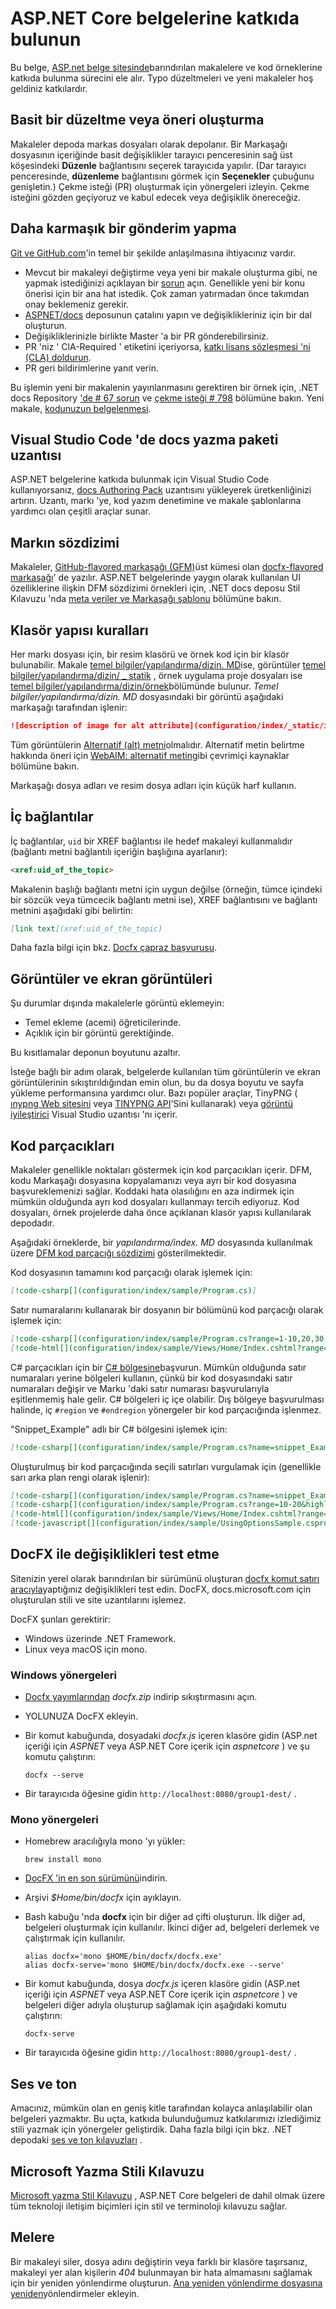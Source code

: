 # <a name="contribute-to-the-aspnet-core-documentation"></a>ASP.NET Core belgelerine katkıda bulunun

Bu belge, [ASP.net belge sitesinde](https://docs.microsoft.com/aspnet/)barındırılan makalelere ve kod örneklerine katkıda bulunma sürecini ele alır. Typo düzeltmeleri ve yeni makaleler hoş geldiniz katkılardır.

## <a name="how-to-make-a-simple-correction-or-suggestion"></a>Basit bir düzeltme veya öneri oluşturma

Makaleler depoda markas dosyaları olarak depolanır. Bir Markaşağı dosyasının içeriğinde basit değişiklikler tarayıcı penceresinin sağ üst köşesindeki **Düzenle** bağlantısını seçerek tarayıcıda yapılır. (Dar tarayıcı penceresinde, **düzenleme** bağlantısını görmek için **Seçenekler** çubuğunu genişletin.) Çekme isteği (PR) oluşturmak için yönergeleri izleyin. Çekme isteğini gözden geçiyoruz ve kabul edecek veya değişiklik önereceğiz.

## <a name="how-to-make-a-more-complex-submission"></a>Daha karmaşık bir gönderim yapma

[Git ve GitHub.com](https://guides.github.com/activities/hello-world/)'in temel bir şekilde anlaşılmasına ihtiyacınız vardır.

* Mevcut bir makaleyi değiştirme veya yeni bir makale oluşturma gibi, ne yapmak istediğinizi açıklayan bir [sorun](https://github.com/dotnet/AspNetCore.Docs/issues/new) açın. Genellikle yeni bir konu önerisi için bir ana hat istedik. Çok zaman yatırmadan önce takımdan onay beklemeniz gerekir.
* [ASPNET/docs](https://github.com/dotnet/AspNetCore.Docs/) deposunun çatalını yapın ve değişiklikleriniz için bir dal oluşturun.
* Değişikliklerinizle birlikte Master 'a bir PR gönderebilirsiniz.
* PR 'niz ' ClA-Required ' etiketini içeriyorsa, [katkı lisans sözleşmesi 'ni (CLA) doldurun](https://cla.dotnetfoundation.org/).
* PR geri bildirimlerine yanıt verin.

Bu işlemin yeni bir makalenin yayınlanmasını gerektiren bir örnek için, .NET docs Repository ['de &num; 67 sorun](https://github.com/dotnet/docs/issues/67) ve [çekme isteği &num; 798](https://github.com/dotnet/docs/pull/798) bölümüne bakın. Yeni makale, [kodunuzun belgelenmesi](https://docs.microsoft.com/dotnet/articles/csharp/codedoc).

## <a name="docs-authoring-pack-extension-in-visual-studio-code"></a>Visual Studio Code 'de docs yazma paketi uzantısı

ASP.NET belgelerine katkıda bulunmak için Visual Studio Code kullanıyorsanız, [docs Authoring Pack](https://marketplace.visualstudio.com/items?itemName=docsmsft.docs-authoring-pack) uzantısını yükleyerek üretkenliğinizi artırın. Uzantı, markı 'ye, kod yazım denetimine ve makale şablonlarına yardımcı olan çeşitli araçlar sunar.

## <a name="markdown-syntax"></a>Markın sözdizimi

Makaleler, [GitHub-flavored markaşağı (GFM)](https://guides.github.com/features/mastering-markdown/)üst kümesi olan [docfx-flavored markaşağı](https://dotnet.github.io/docfx/spec/docfx_flavored_markdown.html)' de yazılır. ASP.NET belgelerinde yaygın olarak kullanılan UI özelliklerine ilişkin DFM sözdizimi örnekleri için, .NET docs deposu Stil Kılavuzu 'nda [meta veriler ve Markaşağı şablonu](https://github.com/dotnet/docs/blob/master/styleguide/template.md) bölümüne bakın. 

## <a name="folder-structure-conventions"></a>Klasör yapısı kuralları

Her markı dosyası için, bir resim klasörü ve örnek kod için bir klasör bulunabilir. Makale [temel bilgiler/yapılandırma/dizin. MD](https://github.com/dotnet/AspNetCore.Docs/blob/master/aspnetcore/fundamentals/configuration/index.md)ise, görüntüler [temel bilgiler/yapılandırma/dizin/ \_ statik](https://github.com/dotnet/AspNetCore.Docs/tree/master/aspnetcore/fundamentals/configuration/index/_static) , örnek uygulama proje dosyaları ise [temel bilgiler/yapılandırma/dizin/örnek](https://github.com/dotnet/AspNetCore.Docs/tree/master/aspnetcore/fundamentals/configuration/index/sample)bölümünde bulunur. *Temel bilgiler/yapılandırma/dizin. MD* dosyasındaki bir görüntü aşağıdaki markaşağı tarafından işlenir:

```md
![description of image for alt attribute](configuration/index/_static/imagename.png)
```

Tüm görüntülerin [Alternatif (alt) metni](https://wikipedia.org/wiki/Alt_attribute)olmalıdır. Alternatif metin belirtme hakkında öneri için [WebAIM: alternatif metin](https://webaim.org/techniques/alttext/)gibi çevrimiçi kaynaklar bölümüne bakın.

Markaşağı dosya adları ve resim dosya adları için küçük harf kullanın.

## <a name="internal-links"></a>İç bağlantılar

İç bağlantılar, `uid` bir XREF bağlantısı ile hedef makaleyi kullanmalıdır (bağlantı metni bağlantılı içeriğin başlığına ayarlanır):

```md
<xref:uid_of_the_topic>
```

Makalenin başlığı bağlantı metni için uygun değilse (örneğin, tümce içindeki bir sözcük veya tümcecik bağlantı metni ise), XREF bağlantısını ve bağlantı metnini aşağıdaki gibi belirtin:

```md
[link text](xref:uid_of_the_topic)
```

Daha fazla bilgi için bkz. [Docfx çapraz başvurusu](https://dotnet.github.io/docfx/spec/docfx_flavored_markdown.html#cross-reference).

## <a name="images-and-screenshots"></a>Görüntüler ve ekran görüntüleri

Şu durumlar dışında makalelerle görüntü eklemeyin:

* Temel ekleme (acemi) öğreticilerinde.
* Açıklık için bir görüntü gerektiğinde.

Bu kısıtlamalar deponun boyutunu azaltır.

İsteğe bağlı bir adım olarak, belgelerde kullanılan tüm görüntülerin ve ekran görüntülerinin sıkıştırıldığından emin olun, bu da dosya boyutu ve sayfa yükleme performansına yardımcı olur. Bazı popüler araçlar, TinyPNG ( [ınypng Web sitesini](https://tinypng.com/) veya [TINYPNG API](https://tinypng.com/developers)'Sini kullanarak) veya [görüntü iyileştirici](https://marketplace.visualstudio.com/items?itemName=MadsKristensen.ImageOptimizer) Visual Studio uzantısı 'nı içerir. 

## <a name="code-snippets"></a>Kod parçacıkları

Makaleler genellikle noktaları göstermek için kod parçacıkları içerir. DFM, kodu Markaşağı dosyasına kopyalamanızı veya ayrı bir kod dosyasına başvureklemenizi sağlar. Koddaki hata olasılığını en aza indirmek için mümkün olduğunda ayrı kod dosyaları kullanmayı tercih ediyoruz. Kod dosyaları, örnek projelerde daha önce açıklanan klasör yapısı kullanılarak depodadır. 

Aşağıdaki örneklerde, bir *yapılandırma/index. MD* dosyasında kullanılmak üzere [DFM kod parçacığı sözdizimi](https://dotnet.github.io/docfx/spec/docfx_flavored_markdown.html#code-snippet) gösterilmektedir.

Kod dosyasının tamamını kod parçacığı olarak işlemek için:

```md
[!code-csharp[](configuration/index/sample/Program.cs)]
```

Satır numaralarını kullanarak bir dosyanın bir bölümünü kod parçacığı olarak işlemek için:

```md
[!code-csharp[](configuration/index/sample/Program.cs?range=1-10,20,30,40-50]
[!code-html[](configuration/index/sample/Views/Home/Index.cshtml?range=1-10,20,30,40-50]
```

C# parçacıkları için bir [C# bölgesine](https://docs.microsoft.com/dotnet/csharp/language-reference/preprocessor-directives/preprocessor-region)başvurun. Mümkün olduğunda satır numaraları yerine bölgeleri kullanın, çünkü bir kod dosyasındaki satır numaraları değişir ve Marku 'daki satır numarası başvurularıyla eşitlenmemiş hale gelir. C# bölgeleri iç içe olabilir. Dış bölgeye başvurulması halinde, iç `#region` ve `#endregion` yönergeler bir kod parçacığında işlenmez. 

"Snippet_Example" adlı bir C# bölgesini işlemek için:

```md
[!code-csharp[](configuration/index/sample/Program.cs?name=snippet_Example)]
```

Oluşturulmuş bir kod parçacığında seçili satırları vurgulamak için (genellikle sarı arka plan rengi olarak işlenir):

```md
[!code-csharp[](configuration/index/sample/Program.cs?name=snippet_Example&highlight=1-3,10,20-25)]
[!code-csharp[](configuration/index/sample/Program.cs?range=10-20&highlight=1-3]
[!code-html[](configuration/index/sample/Views/Home/Index.cshtml?range=10-20&highlight=1-3]
[!code-javascript[](configuration/index/sample/UsingOptionsSample.csproj?range=10-20&highlight=1-3]
```

## <a name="test-changes-with-docfx"></a>DocFX ile değişiklikleri test etme

Sitenizin yerel olarak barındırılan bir sürümünü oluşturan [docfx komut satırı aracıyla](https://dotnet.github.io/docfx/tutorial/docfx_getting_started.html#2-use-docfx-as-a-command-line-tool)yaptığınız değişiklikleri test edin. DocFX, docs.microsoft.com için oluşturulan stili ve site uzantılarını işlemez.

DocFX şunları gerektirir:

* Windows üzerinde .NET Framework.
* Linux veya macOS için mono. 

### <a name="windows-instructions"></a>Windows yönergeleri

* [Docfx yayımlarından](https://github.com/dotnet/docfx/releases) *docfx.zip* indirip sıkıştırmasını açın.
* YOLUNUZA DocFX ekleyin.
* Bir komut kabuğunda, dosyadaki *docfx.js* içeren klasöre gidin (ASP.net içeriği için *ASPNET* veya ASP.NET Core içerik için *aspnetcore* ) ve şu komutu çalıştırın:

  ```console
  docfx --serve
  ```

* Bir tarayıcıda öğesine gidin `http://localhost:8080/group1-dest/` .

### <a name="mono-instructions"></a>Mono yönergeleri

* Homebrew aracılığıyla mono 'yı yükler:

  ```console
  brew install mono
  ```

* [DocFX 'in en son sürümünü](https://github.com/dotnet/docfx/releases)indirin.
* Arşivi *$Home/bin/docfx* için ayıklayın.
* Bash kabuğu 'nda **docfx** için bir diğer ad çifti oluşturun. İlk diğer ad, belgeleri oluşturmak için kullanılır. İkinci diğer ad, belgeleri derlemek ve çalıştırmak için kullanılır.

  ```console
  alias docfx='mono $HOME/bin/docfx/docfx.exe'
  alias docfx-serve='mono $HOME/bin/docfx/docfx.exe --serve'
  ```

* Bir komut kabuğunda, dosya *docfx.js* içeren klasöre gidin (ASP.net içeriği için *ASPNET* veya ASP.NET Core içerik için *aspnetcore* ) ve belgeleri diğer adıyla oluşturup sağlamak için aşağıdaki komutu çalıştırın:

  ```console
  docfx-serve
  ```

* Bir tarayıcıda öğesine gidin `http://localhost:8080/group1-dest/` .

## <a name="voice-and-tone"></a>Ses ve ton

Amacınız, mümkün olan en geniş kitle tarafından kolayca anlaşılabilir olan belgeleri yazmaktır. Bu uçta, katkıda bulunduğumuz katkılarımızı izlediğimiz stili yazmak için yönergeler geliştirdik. Daha fazla bilgi için bkz. .NET depodaki [ses ve ton kılavuzları](https://github.com/dotnet/docs/blob/master/styleguide/voice-tone.md) .

## <a name="microsoft-writing-style-guide"></a>Microsoft Yazma Stili Kılavuzu

[Microsoft yazma Stil Kılavuzu](https://docs.microsoft.com/style-guide/welcome/) , ASP.NET Core belgeleri de dahil olmak üzere tüm teknoloji iletişim biçimleri için stil ve terminoloji kılavuzu sağlar.

## <a name="redirects"></a>Melere

Bir makaleyi siler, dosya adını değiştirin veya farklı bir klasöre taşırsanız, makaleyi yer alan kişilerin *404* bulunmayan bir hata almamasını sağlamak için bir yeniden yönlendirme oluşturun. [Ana yeniden yönlendirme dosyasına yeniden](https://github.com/dotnet/AspNetCore.Docs/blob/master/.openpublishing.redirection.json)yönlendirmeler ekleyin.
